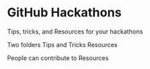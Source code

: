 # GitHub Hackathons
Tips, tricks, and Resources for your hackathons

Two folders
Tips and Tricks
Resources

People can contribute to Resources
